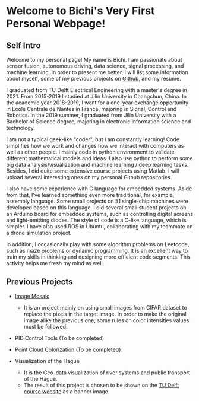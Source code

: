 # Welcome to Bichi's Very First Personal Webpage!

## Self Intro
Welcome to my personal page! My name is Bichi. I am passionate about sensor fusion, autonomous driving, data science, signal processing, and machine learning. 
In order to present me better, I will list some information about myself, some of my previous projects on [Github](https://github.com/AncientreeBILL), and my resume. 

I graduated from TU Delft Electrical Engineering with a master's degree in 2021. From 2015-2019 I studied at Jilin University in Changchun, China. In the academic year 2018-2019,  I went for a one-year exchange opportunity in Ecole Centrale de Nantes in France, majoring in Signal, Control and Robotics. In the 2019 summer, I graduated from Jilin University with a Bachelor of Science degree, majoring in electronic information science and technology. 


I am not a typical geek-like "coder", but I am constantly learning! Code simplifies how we work and changes how we interact with computers as well as other people. I mainly code in python environment to validate different mathematical models and ideas. I also use python to perform some big data analysis/visualization and machine learning / deep learning tasks. Besides, I did quite some extensive course projects using Matlab. I will upload several interesting ones on my personal Github repositories. 

I also have some experience with C language for embedded systems. Aside from that, I've learned something even more traditional, for example, assembly language. Some small projects on 51 single-chip machines were developed based on this language. I did several small student projects on an Arduino board for embedded systems, such as controlling digital screens and light-emitting diodes. The style of code is a C-like language, which is simpler. I have also used ROS in Ubuntu, collaborating with my teammate on a drone simulation project. 

In addition, I occasionally play with some algorithm problems on Leetcode, such as maze problems or dynamic programming. It is an excellent way to train my skills in thinking and designing more efficient code segments. This activity helps me fresh my mind as well.


## Previous Projects
- [Image Mosaic](https://github.com/AncientreeBILL/Image-Mosaic)
    - It is an project mainly on using small images from CIFAR dataset to replace the pixels in the target image. In order to make the original image alike the previous one, some rules on color intensities values must be followed.

- PID Control Tools (To be completed)

- Point Cloud Colorization (To be completed)

- Visualization of the Hague
    - It is the Geo-data visualization of river systems and public transport of the Hague. 
    - The result of this project is chosen to be shown on the [TU Delft course website](https://cusp.tbm.tudelft.nl/teaching/) as a banner image.


    
<!-- You can use the [editor on GitHub](https://github.com/AncientreeBILL/AncientreeBILL.github.io/edit/main/index.md) to maintain and preview the content for your website in Markdown files.

Whenever you commit to this repository, GitHub Pages will run [Jekyll](https://jekyllrb.com/) to rebuild the pages in your site, from the content in your Markdown files. -->

<!-- ### Markdown

Markdown is a lightweight and easy-to-use syntax for styling your writing. It includes conventions for

```markdown
Syntax highlighted code block

# Header 1
## Header 2
### Header 3

- Bulleted
- List

1. Numbered
2. List

**Bold** and _Italic_ and `Code` text

[Link](url) and ![Image](src)
```

For more details see [GitHub Flavored Markdown](https://guides.github.com/features/mastering-markdown/).

### Jekyll Themes

Your Pages site will use the layout and styles from the Jekyll theme you have selected in your [repository settings](https://github.com/AncientreeBILL/AncientreeBILL.github.io/settings/pages). The name of this theme is saved in the Jekyll `_config.yml` configuration file.

### Support or Contact

Having trouble with Pages? Check out our [documentation](https://docs.github.com/categories/github-pages-basics/) or [contact support](https://support.github.com/contact) and we’ll help you sort it out. -->

<!--## Something I am recently doing during my free time...
1. Learn C++ and ROS
2. Organize all my studies into digital fashion.
3. Get used to Github and this workflow.
4. Improve this page with HTML and CSS (This page is powered by Jekyll with a markdown file. I am picking up some HTML and CSS to improve it into a more fabulous one) -->
